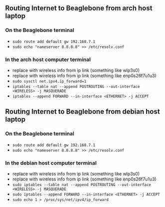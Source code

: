 ## Routing Internet to Beaglebone from arch host laptop
### On the Beaglebone terminal
- `sudo route add default gw 192.168.7.1`
- `sudo echo "nameserver 8.8.8.8" >> /etc/resolv.conf`

### In the arch host computer terminal
- replace <WIRLESS> with wireless info from ip link (something like wlp3s0)
- replace <ETHERNET> with wireless info from ip link (something like enp0s26f7u1u3)
- `sudo sysctl net.ipv4.ip_forward=1`
- `iptables --table nat --append POSTROUTING --out-interface <WIRELESS> -j MASQUERADE`
- `iptables --append FORWARD --in-interface <ETHERNET> -j ACCEPT`


## Routing Internet to Beaglebone from debian host laptop
### On the Beaglebone terminal
- `sudo route add default gw 192.168.7.1`
- `sudo echo "nameserver 8.8.8.8" >> /etc/resolv.conf`

### In the debian host computer terminal
- replace <WIRELESS> with wireless info from ip link (something like wlp3s0)
- replace <ETHERNET> with wireless info from ip link (something like enp0s26f7u1u3)
- `sudo iptables --table nat --append POSTROUTING --out-interface <WIRELESS> -j MASQUERADE`
- `sudo iptables --append FORWARD --in-interface <ETHERNET> -j ACCEPT`
- `sudo echo 1 > /proc/sys/net/ipv4/ip_forward`
